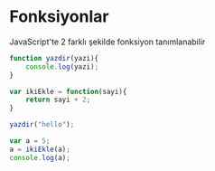 # Fonksiyonlar

JavaScript'te 2 farklı şekilde fonksiyon tanımlanabilir


~~~javascript
function yazdir(yazi){
    console.log(yazi);
}

var ikiEkle = function(sayi){
    return sayi + 2;
}

yazdir("hello");

var a = 5;
a = ikiEkle(a);
console.log(a);
~~~